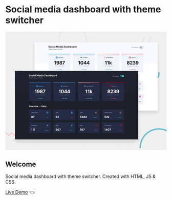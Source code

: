 # Social media dashboard with theme switcher

![Design preview for Social media dashboard with theme switcher](./design/desktop-preview.jpg)

## Welcome 

Social media dashboard with theme switcher. Created with HTML, JS &amp; CSS.

[Live Demo](https://dmitriy24s.github.io/social-media-dashboard-with-theme-switcher/) 👈
